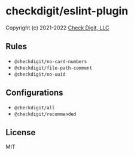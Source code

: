 # checkdigit/eslint-plugin

Copyright (c) 2021-2022 [Check Digit, LLC](https://checkdigit.com)

## Rules

- `@checkdigit/no-card-numbers`
- `@checkdigit/file-path-comment`
- `@checkdigit/no-uuid`

## Configurations

- `@checkdigit/all`
- `@checkdigit/recommended`

## License

MIT
